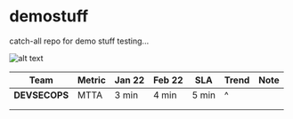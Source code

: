 # demostuff
catch-all repo for demo stuff
testing...

![alt text](yellow.jpg"Title")

| Team          | Metric | Jan 22 | Feb 22 | SLA   | Trend | Note |
|---------------|--------|--------|--------|-------|-------|------|
| **DEVSECOPS** | MTTA   | 3 min  | 4 min  | 5 min | ^     |      |
|               |        |        |        |       |       |      |
|               |        |        |        |       |       |      |
